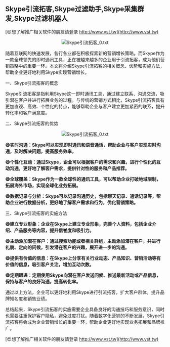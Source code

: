 ## **Skype引流拓客,Skype过滤助手,Skype采集群发,Skype过滤机器人**

[😍想了解推广相关软件的朋友请登录 http://www.vst.tw](http://www.vst.tw)

 <center><img src="https://vst.tw/MP4/tuiguang/png/3.png" alt="Skype引流拓客_0.txt"></center>

随着互联网的快速发展，各行各业都在积极探索新的营销增长策略。而Skype作为一款全球领先的即时通讯工具，正在被越来越多的企业用于引流拓客，成为他们营销策略中的重要一环。本文将介绍Skype引流拓客的相关概念、优势和实施方法，帮助企业更好地利用Skype实现营销增长。

一、Skype引流拓客的概念

Skype引流拓客是指利用Skype这一即时通讯工具，通过建立联系、沟通交流，吸引潜在客户并进行拓展业务的过程。与传统的营销方式相比，Skype引流拓客具有更加直观、高效、个性化的特点，能够帮助企业与客户建立更加紧密的联系，提升转化率和客户满意度。

二、Skype引流拓客的优势

 <center><img src="https://vst.tw/MP4/tuiguang/png/8.png" alt="Skype引流拓客_0.txt"></center>

**😄实时沟通：Skype可以实现即时通讯和语音通话，帮助企业与客户实现实时沟通，及时解决问题，提高服务效率。**

**😄个性化互动：通过Skype，企业可以根据客户的需求和兴趣，进行个性化的互动沟通，更好地了解客户需求，提供针对性的服务和产品推荐。**

**😄全球覆盖：Skype作为一款全球性的通讯工具，可以帮助企业打破地域限制，拓展海外市场，实现全球化业务拓展。**

**😄数据记录与分析：Skype可以记录沟通历史，包括聊天记录、通话记录等，帮助企业进行数据分析，更好地了解客户需求和行为，优化营销策略。**

三、Skype引流拓客的实施方法

**😄建立专业形象：企业在Skype上建立专业形象，完善个人资料，包括企业介绍、产品服务等内容，提升信誉度和吸引力。**

**😄主动添加潜在客户：通过搜索功能或者相关群组，主动添加潜在客户，并进行礼貌、定向的问候，引发潜在客户的兴趣，展开进一步的沟通。**

**😄提供有价值的信息：在Skype上分享有关行业动态、产品知识、营销活动等有价值的信息，吸引客户关注，增加互动次数。**

**😄定期跟进：定期使用Skype向潜在客户发送问候、推送最新活动或产品信息，保持与客户的良好沟通，提高转化率。**

通过以上方法，企业可以更好地利用Skype进行引流拓客，扩大客户群体，提升品牌知名度和销售业绩。

总结起来，Skype引流拓客的实施需要企业具备良好的沟通技巧和服务意识，同时也需要注重保护客户隐私，避免过度打扰。随着数字化营销的不断发展，Skype引流拓客将会成为企业营销增长的重要一环，帮助企业更好地实现业务拓展和品牌推广。

[😍想了解推广相关软件的朋友请登录 http://www.vst.tw](http://www.vst.tw)



